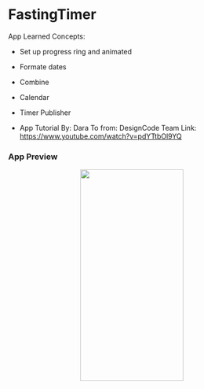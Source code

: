 # FastingTimer

App Learned Concepts: 

- Set up progress ring and animated 
- Formate dates
- Combine
- Calendar
- Timer Publisher

- App Tutorial By: Dara To
from: DesignCode Team
Link: https://www.youtube.com/watch?v=pdYTtbOl9YQ

### App Preview
 
<p align="center">
<img src="" width="210" height="430" /> 
</p>


